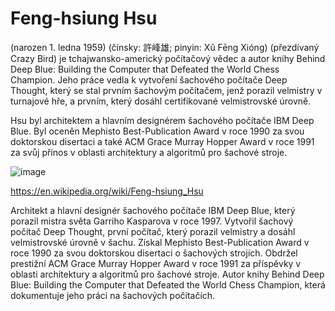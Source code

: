 # Feng-hsiung Hsu
(narozen 1. ledna 1959) (čínsky: 許峰雄; pinyin: Xǔ Fēng Xióng) (přezdívaný Crazy Bird) je tchajwansko-americký počítačový vědec a autor knihy Behind Deep Blue: Building the Computer that Defeated the World Chess Champion. Jeho práce vedla k vytvoření šachového počítače Deep Thought, který se stal prvním šachovým počítačem, jenž porazil velmistry v turnajové hře, a prvním, který dosáhl certifikované velmistrovské úrovně.

Hsu byl architektem a hlavním designérem šachového počítače IBM Deep Blue. Byl oceněn Mephisto Best-Publication Award v roce 1990 za svou doktorskou disertaci a také ACM Grace Murray Hopper Award v roce 1991 za svůj přínos v oblasti architektury a algoritmů pro šachové stroje.

![image](https://github.com/user-attachments/assets/03904b7e-6baa-44d1-8248-0004d076ec4c)

https://en.wikipedia.org/wiki/Feng-hsiung_Hsu

Architekt a hlavní designér šachového počítače IBM Deep Blue, který porazil mistra světa Garriho Kasparova v roce 1997.
Vytvořil šachový počítač Deep Thought, první počítač, který porazil velmistry a dosáhl velmistrovské úrovně v šachu.
Získal Mephisto Best-Publication Award v roce 1990 za svou doktorskou disertaci o šachových strojích.
Obdržel prestižní ACM Grace Murray Hopper Award v roce 1991 za příspěvky v oblasti architektury a algoritmů pro šachové stroje.
Autor knihy Behind Deep Blue: Building the Computer that Defeated the World Chess Champion, která dokumentuje jeho práci na šachových počítačích.








